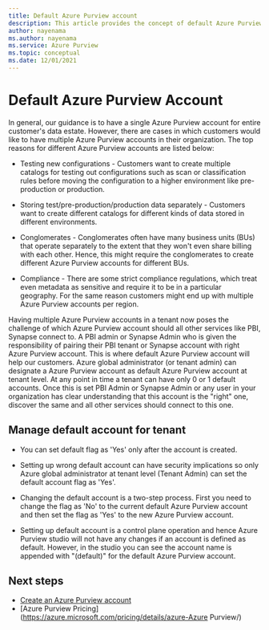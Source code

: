 ```yaml
---
title: Default Azure Purview account
description: This article provides the concept of default Azure Purview account for a tenant. 
author: nayenama
ms.author: nayenama
ms.service: Azure Purview
ms.topic: conceptual
ms.date: 12/01/2021
---
```


# Default Azure Purview Account 

In general, our guidance is to have a single Azure Purview account for entire customer's data estate. However, there are cases in which customers would like to have multiple Azure Purview accounts in their organization. The top reasons for different Azure Purview accounts are listed below:

* Testing new configurations - Customers want to create multiple catalogs for testing out configurations such as scan or classification rules before moving the configuration to a higher environment like pre-production or production.

* Storing test/pre-production/production data separately - Customers want to create different catalogs for different kinds of data stored in different environments. 

* Conglomerates - Conglomerates often have many business units (BUs) that operate separately to the extent that they won't even share billing with each other. Hence, this might require the conglomerates to create different Azure Purview accounts for different BUs.

* Compliance - There are some strict compliance regulations, which treat even metadata as sensitive and require it to be in a particular geography. For the same reason customers might end up with multiple Azure Purview accounts per region.

Having multiple Azure Purview accounts in a tenant now poses the challenge of which Azure Purview account should all other services like PBI, Synapse connect to. A PBI admin or Synapse Admin who is given the responsibility of pairing their PBI tenant or Synapse account with right Azure Purview account. This is where default Azure Purview account will help our customers. Azure global administrator (or tenant admin) can designate a Azure Purview account as default Azure Purview account at tenant level. At any point in time a tenant can have only 0 or 1 default accounts. Once this is set PBI Admin or Synapse Admin or any user in your organization has clear understanding that this account is the "right" one, discover the same and all other services should connect to this one.

## Manage default account for tenant

* You can set default flag as 'Yes' only after the account is created. 

* Setting up wrong default account can have security implications so only Azure global administrator at tenant level (Tenant Admin) can set the default account flag as 'Yes'. 

* Changing the default account is a two-step process. First you need to change the flag as 'No' to the current default Azure Purview account and then set the flag as 'Yes' to the new Azure Purview account.

* Setting up default account is a control plane operation and hence Azure Purview studio will not have any changes if an account is defined as default. However, in the studio you can see the account name is appended with "(default)" for the default Azure Purview account.

## Next steps

- [Create an Azure Purview account](create-catalog-portal.md)
- [Azure Purview Pricing](https://azure.microsoft.com/pricing/details/azure-Azure Purview/)
